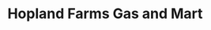 ---
title: "Hopland Farms Gas and Mart"
url: /hopland/hopland-farms-gas-and-mart/
shop: convenience
---